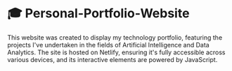 # 🎓 Personal-Portfolio-Website
This website was created to display my technology portfolio, featuring the projects I've undertaken in the fields of Artificial Intelligence and Data Analytics. The site is hosted on Netlify, ensuring it's fully accessible across various devices, and its interactive elements are powered by JavaScript.
